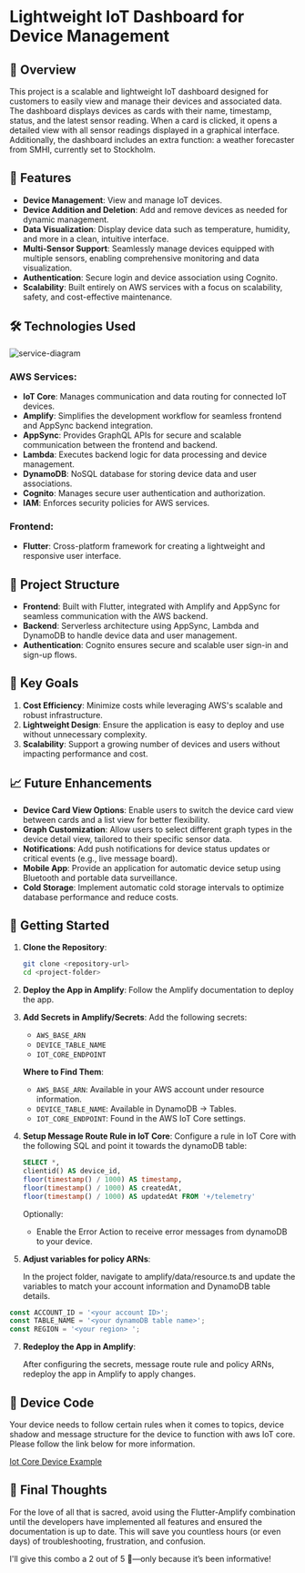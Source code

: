 # Lightweight IoT Dashboard for Device Management

## 📖 Overview

This project is a scalable and lightweight IoT dashboard designed for customers to easily view and manage their devices and associated data. The dashboard displays devices as cards with their name, timestamp, status, and the latest sensor reading. When a card is clicked, it opens a detailed view with all sensor readings displayed in a graphical interface. Additionally, the dashboard includes an extra function: a weather forecaster from SMHI, currently set to Stockholm.

## 🚀 Features

- **Device Management**: View and manage IoT devices.
- **Device Addition and Deletion**: Add and remove devices as needed for dynamic management.
- **Data Visualization**: Display device data such as temperature, humidity, and more in a clean, intuitive interface.
- **Multi-Sensor Support**: Seamlessly manage devices equipped with multiple sensors, enabling comprehensive monitoring and data visualization.
- **Authentication**: Secure login and device association using Cognito.
- **Scalability**: Built entirely on AWS services with a focus on scalability, safety, and cost-effective maintenance.

## 🛠️ Technologies Used

![service-diagram](https://github.com/user-attachments/assets/9464c142-bfda-44bd-bb34-2b9e51457514)

### AWS Services:
- **IoT Core**: Manages communication and data routing for connected IoT devices.
- **Amplify**: Simplifies the development workflow for seamless frontend and AppSync backend integration.
- **AppSync**: Provides GraphQL APIs for secure and scalable communication between the frontend and backend.
- **Lambda**: Executes backend logic for data processing and device management.
- **DynamoDB**: NoSQL database for storing device data and user associations.
- **Cognito**: Manages secure user authentication and authorization.
- **IAM**: Enforces security policies for AWS services.

### Frontend:
- **Flutter**: Cross-platform framework for creating a lightweight and responsive user interface.

## 📂 Project Structure

- **Frontend**: Built with Flutter, integrated with Amplify and AppSync for seamless communication with the AWS backend.
- **Backend**: Serverless architecture using AppSync, Lambda and DynamoDB to handle device data and user management.
- **Authentication**: Cognito ensures secure and scalable user sign-in and sign-up flows.

## 🎯 Key Goals

1. **Cost Efficiency**: Minimize costs while leveraging AWS's scalable and robust infrastructure.
2. **Lightweight Design**: Ensure the application is easy to deploy and use without unnecessary complexity.
3. **Scalability**: Support a growing number of devices and users without impacting performance and cost.

## 📈 Future Enhancements

- **Device Card View Options**: Enable users to switch the device card view between cards and a list view for better flexibility.
- **Graph Customization**: Allow users to select different graph types in the device detail view, tailored to their specific sensor data.
- **Notifications**: Add push notifications for device status updates or critical events (e.g., live message board).
- **Mobile App**: Provide an application for automatic device setup using Bluetooth and portable data surveillance.
- **Cold Storage**: Implement automatic cold storage intervals to optimize database performance and reduce costs.

## 🚀 Getting Started

1. **Clone the Repository**:
   ```bash
   git clone <repository-url>
   cd <project-folder>
   ```

2. **Deploy the App in Amplify**:
   Follow the Amplify documentation to deploy the app.

3. **Add Secrets in Amplify/Secrets**:
   Add the following secrets:
   - `AWS_BASE_ARN`
   - `DEVICE_TABLE_NAME`
   - `IOT_CORE_ENDPOINT`

   **Where to Find Them**:
   - `AWS_BASE_ARN`: Available in your AWS account under resource information.
   - `DEVICE_TABLE_NAME`: Available in DynamoDB -> Tables.
   - `IOT_CORE_ENDPOINT`: Found in the AWS IoT Core settings.

4. **Setup Message Route Rule in IoT Core**:
   Configure a rule in IoT Core with the following SQL and point it towards the dynamoDB table:
   ```sql
   SELECT *, 
   clientid() AS device_id, 
   floor(timestamp() / 1000) AS timestamp, 
   floor(timestamp() / 1000) AS createdAt, 
   floor(timestamp() / 1000) AS updatedAt FROM '+/telemetry'
   ```
   Optionally:
   - Enable the Error Action to receive error messages from dynamoDB to your device.
   
6. **Adjust variables for policy ARNs**:
   
   In the project folder, navigate to amplify/data/resource.ts and update the variables to match your account information and DynamoDB table details.
```typescript
const ACCOUNT_ID = '<your account ID>';
const TABLE_NAME = '<your dynamoDB table name>';
const REGION = '<your region> ';
```

7. **Redeploy the App in Amplify**:
   
   After configuring the secrets, message route rule and policy ARNs, redeploy the app in Amplify to apply changes.

## 🔗 Device Code

Your device needs to follow certain rules when it comes to topics, device shadow and message structure for the device to function with aws IoT core. Please follow the link below for more information. 

[Iot Core Device Example](https://github.com/Disce-et-facere/Iot-Core-Mock-Devices.git)

## 📝 Final Thoughts

For the love of all that is sacred, avoid using the Flutter-Amplify combination until the developers have implemented all features and ensured the documentation is up to date. This will save you countless hours (or even days) of troubleshooting, frustration, and confusion.

I'll give this combo a 2 out of 5 🍞—only because it’s been informative!


